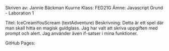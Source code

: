 Skriven av: Jannie Bäckman Kuurne
Klass: FED21G
Ämne: Javascript Grund - Laboration 1


Titel: IceCreamYouScream (textAdventure)
Beskrivning:    Detta är ett spel där man skall hitta en magisk guldglass.
                Jag har valt att skriva uppgiften med prompt och alert.
                Jag använder även if-satser i mina funktioner.

GitHub Pages: 


